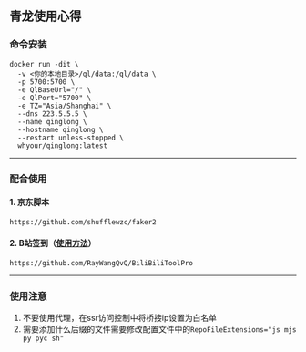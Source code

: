 ## 青龙使用心得

### 命令安装
```
docker run -dit \
  -v <你的本地目录>/ql/data:/ql/data \
  -p 5700:5700 \
  -e QlBaseUrl="/" \
  -e QlPort="5700" \
  -e TZ="Asia/Shanghai" \
  --dns 223.5.5.5 \
  --name qinglong \
  --hostname qinglong \
  --restart unless-stopped \
  whyour/qinglong:latest
```
--------
### 配合使用
#### 1. 京东脚本
```
https://github.com/shufflewzc/faker2
```
#### 2. B站签到（[使用方法](https://github.com/TZP001/docker-/blob/main/%E9%9D%92%E9%BE%99/BiliBiliToolPro.md)）

```
https://github.com/RayWangQvQ/BiliBiliToolPro
```
------------
### 使用注意
1. 不要使用代理，在ssr访问控制中将桥接ip设置为白名单
2. 需要添加什么后缀的文件需要修改配置文件中的```RepoFileExtensions="js mjs py pyc sh"```
